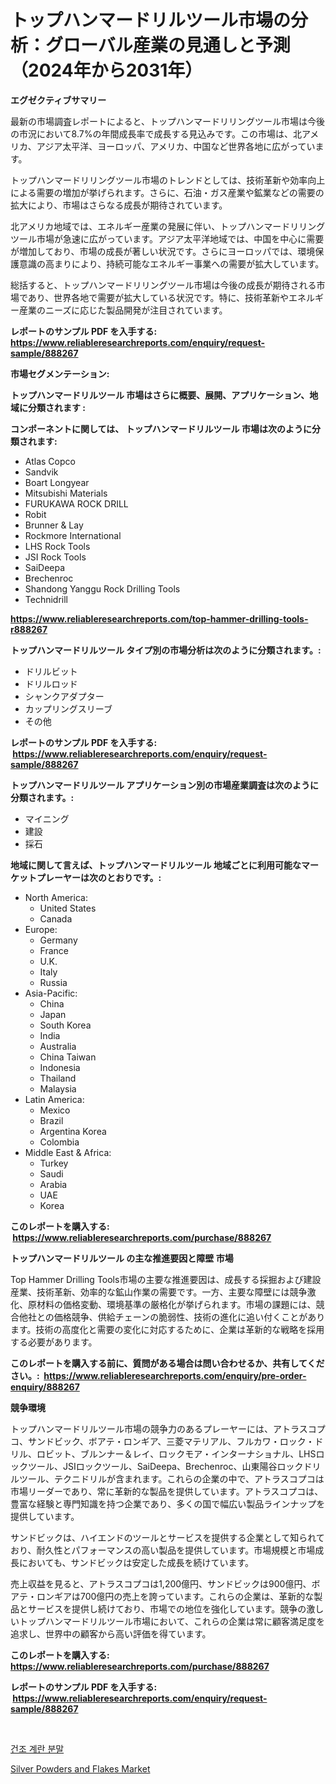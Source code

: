 <p><h1>トップハンマードリルツール市場の分析：グローバル産業の見通しと予測（2024年から2031年）</h1></p><p><strong>エグゼクティブサマリー</strong></p>
<p><p>最新の市場調査レポートによると、トップハンマードリリングツール市場は今後の市況において8.7%の年間成長率で成長する見込みです。この市場は、北アメリカ、アジア太平洋、ヨーロッパ、アメリカ、中国など世界各地に広がっています。</p><p>トップハンマードリリングツール市場のトレンドとしては、技術革新や効率向上による需要の増加が挙げられます。さらに、石油・ガス産業や鉱業などの需要の拡大により、市場はさらなる成長が期待されています。</p><p>北アメリカ地域では、エネルギー産業の発展に伴い、トップハンマードリリングツール市場が急速に広がっています。アジア太平洋地域では、中国を中心に需要が増加しており、市場の成長が著しい状況です。さらにヨーロッパでは、環境保護意識の高まりにより、持続可能なエネルギー事業への需要が拡大しています。</p><p>総括すると、トップハンマードリリングツール市場は今後の成長が期待される市場であり、世界各地で需要が拡大している状況です。特に、技術革新やエネルギー産業のニーズに応じた製品開発が注目されています。</p></p>
<p><strong>レポートのサンプル PDF を入手する: <a href="https://www.reliableresearchreports.com/enquiry/request-sample/888267">https://www.reliableresearchreports.com/enquiry/request-sample/888267</a></strong></p>
<p><strong>市場セグメンテーション:</strong></p>
<p><strong> トップハンマードリルツール 市場はさらに概要、展開、アプリケーション、地域に分類されます :</strong></p>
<p><strong>コンポーネントに関しては、 トップハンマードリルツール 市場は次のように分類されます: &nbsp;</strong></p>
<p><ul><li>Atlas Copco</li><li>Sandvik</li><li>Boart Longyear</li><li>Mitsubishi Materials</li><li>FURUKAWA ROCK DRILL</li><li>Robit</li><li>Brunner & Lay</li><li>Rockmore International</li><li>LHS Rock Tools</li><li>JSI Rock Tools</li><li>SaiDeepa</li><li>Brechenroc</li><li>Shandong Yanggu Rock Drilling Tools</li><li>Technidrill</li></ul></p>
<p><strong><a href="https://www.reliableresearchreports.com/top-hammer-drilling-tools-r888267">https://www.reliableresearchreports.com/top-hammer-drilling-tools-r888267</a></strong></p>
<p><strong> トップハンマードリルツール タイプ別の市場分析は次のように分類されます。:</strong></p>
<p><ul><li>ドリルビット</li><li>ドリルロッド</li><li>シャンクアダプター</li><li>カップリングスリーブ</li><li>その他</li></ul></p>
<p><strong>レポートのサンプル PDF を入手する: &nbsp;<a href="https://www.reliableresearchreports.com/enquiry/request-sample/888267">https://www.reliableresearchreports.com/enquiry/request-sample/888267</a></strong></p>
<p><strong> トップハンマードリルツール アプリケーション別の市場産業調査は次のように分類されます。:</strong></p>
<p><ul><li>マイニング</li><li>建設</li><li>採石</li></ul></p>
<p><strong>地域に関して言えば、トップハンマードリルツール 地域ごとに利用可能なマーケットプレーヤーは次のとおりです。:</strong></p>
<p><ul>
    <li>
        North America:
        <ul>
            <li>United States</li>
            <li>Canada</li>
        </ul>
    </li>
    <li>
        Europe:
        <ul>
            <li>Germany</li>
            <li>France</li>
            <li>U.K.</li>
            <li>Italy</li>
            <li>Russia</li>
        </ul>
    </li>
    <li>
        Asia-Pacific:
        <ul>
            <li>China</li>
            <li>Japan</li>
            <li>South Korea</li>
            <li>India</li>
            <li>Australia</li>
            <li>China Taiwan</li>
            <li>Indonesia</li>
            <li>Thailand</li>
            <li>Malaysia</li>
        </ul>
    </li>
    <li>
        Latin America:
        <ul>
            <li>Mexico</li>
            <li>Brazil</li>
            <li>Argentina Korea</li>
            <li>Colombia</li>
        </ul>
    </li>
    <li>
        Middle East & Africa:
        <ul>
            <li>Turkey</li>
            <li>Saudi</li>
            <li>Arabia</li>
            <li>UAE</li>
            <li>Korea</li>
        </ul>
    </li>
    </ul></p>
<p><strong>このレポートを購入する: &nbsp;<a href="https://www.reliableresearchreports.com/purchase/888267">https://www.reliableresearchreports.com/purchase/888267</a></strong></p>
<p><strong>トップハンマードリルツール の主な推進要因と障壁 市場</strong></p>
<p><p>Top Hammer Drilling Tools市場の主要な推進要因は、成長する採掘および建設産業、技術革新、効率的な鉱山作業の需要です。一方、主要な障壁には競争激化、原材料の価格変動、環境基準の厳格化が挙げられます。市場の課題には、競合他社との価格競争、供給チェーンの脆弱性、技術の進化に追い付くことがあります。技術の高度化と需要の変化に対応するために、企業は革新的な戦略を採用する必要があります。</p></p>
<p><strong>このレポートを購入する前に、質問がある場合は問い合わせるか、共有してください。:&nbsp; <a href="https://www.reliableresearchreports.com/enquiry/pre-order-enquiry/888267">https://www.reliableresearchreports.com/enquiry/pre-order-enquiry/888267</a></strong></p>
<p><strong>競争環境</strong></p>
<p><p>トップハンマードリルツール市場の競争力のあるプレーヤーには、アトラスコプコ、サンドビック、ボアテ・ロンギア、三菱マテリアル、フルカワ・ロック・ドリル、ロビット、ブルンナー＆レイ、ロックモア・インターナショナル、LHSロックツール、JSIロックツール、SaiDeepa、Brechenroc、山東陽谷ロックドリルツール、テクニドリルが含まれます。これらの企業の中で、アトラスコプコは市場リーダーであり、常に革新的な製品を提供しています。アトラスコプコは、豊富な経験と専門知識を持つ企業であり、多くの国で幅広い製品ラインナップを提供しています。</p><p>サンドビックは、ハイエンドのツールとサービスを提供する企業として知られており、耐久性とパフォーマンスの高い製品を提供しています。市場規模と市場成長においても、サンドビックは安定した成長を続けています。</p><p>売上収益を見ると、アトラスコプコは1,200億円、サンドビックは900億円、ボアテ・ロンギアは700億円の売上を誇っています。これらの企業は、革新的な製品とサービスを提供し続けており、市場での地位を強化しています。競争の激しいトップハンマードリルツール市場において、これらの企業は常に顧客満足度を追求し、世界中の顧客から高い評価を得ています。</p></p>
<p><strong>このレポートを購入する: &nbsp; <a href="https://www.reliableresearchreports.com/purchase/888267">https://www.reliableresearchreports.com/purchase/888267</a></strong></p>
<p><strong>レポートのサンプル PDF を入手する: &nbsp;<a href="https://www.reliableresearchreports.com/enquiry/request-sample/888267">https://www.reliableresearchreports.com/enquiry/request-sample/888267</a></strong><strong></strong></p>
<p>&nbsp;</p>
<p><p><a href="https://github.com/wallacBahrtyinger567686/Market-Research-Report-List-1/blob/main/302810527578.md">건조 계란 분말</a></p><p><a href="https://five-trouble-98a.notion.site/Analyzing-Silver-Powders-and-Flakes-Market-Global-Industry-Perspective-and-Forecast-2024-to-2031-cf62db7ecea347129b78f47b45d86d2f">Silver Powders and Flakes Market</a></p></p>